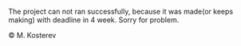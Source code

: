 
The project can not ran successfully,
because it was made(or keeps making) with deadline in 4 week.
Sorry for problem.

© M. Kosterev
